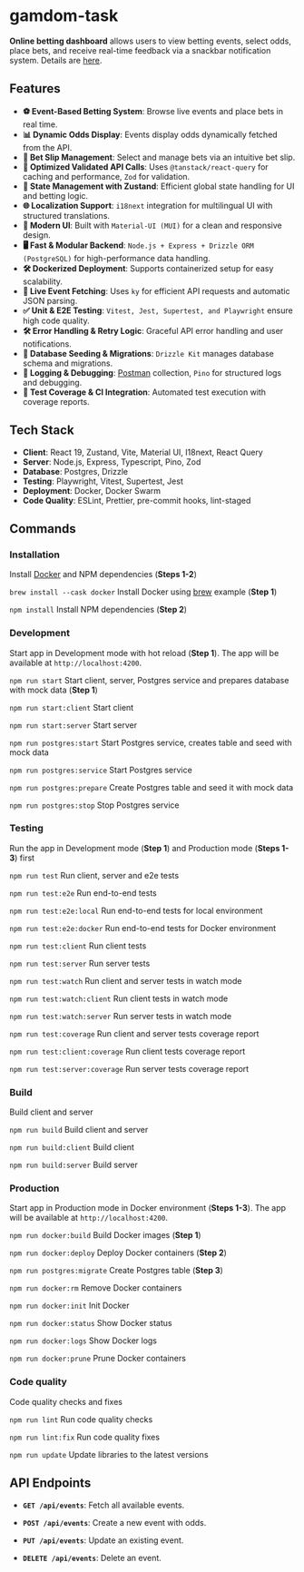 # gamdom-task

**Online betting dashboard** allows users to view betting events, select odds, place bets, and receive real-time feedback via a snackbar notification system.
Details are [here](full-stack-developer-homework-assignment.pdf).

## Features
- **⚽ Event-Based Betting System**: Browse live events and place bets in real time.
- **📊 Dynamic Odds Display**: Events display odds dynamically fetched from the API.
- **🎫 Bet Slip Management**: Select and manage bets via an intuitive bet slip.
- **🚀 Optimized Validated API Calls**: Uses `@tanstack/react-query` for caching and performance, `Zod` for validation.
- **🔄 State Management with Zustand**: Efficient global state handling for UI and betting logic.
- **🌐 Localization Support**: `i18next` integration for multilingual UI with structured translations.
- **🎨 Modern UI**: Built with `Material-UI (MUI)` for a clean and responsive design.
- **🖥️ Fast & Modular Backend**: `Node.js + Express + Drizzle ORM (PostgreSQL)` for high-performance data handling.
- **🛠️ Dockerized Deployment**: Supports containerized setup for easy scalability.
- **📡 Live Event Fetching**: Uses `ky` for efficient API requests and automatic JSON parsing.
- **✅ Unit & E2E Testing**: `Vitest, Jest, Supertest, and Playwright` ensure high code quality.
- **🛠️ Error Handling & Retry Logic**: Graceful API error handling and user notifications.
- **🧹 Database Seeding & Migrations**: `Drizzle Kit` manages database schema and migrations.
- **📜 Logging & Debugging**: [Postman](server/postman/events.postman_collection.json) collection, `Pino` for structured logs and debugging.
- **🧪 Test Coverage & CI Integration**: Automated test execution with coverage reports.

## Tech Stack
- **Client**: React 19, Zustand, Vite, Material UI, I18next, React Query
- **Server**: Node.js, Express, Typescript, Pino, Zod
- **Database**: Postgres, Drizzle
- **Testing**: Playwright, Vitest, Supertest, Jest
- **Deployment**: Docker, Docker Swarm
- **Code Quality**: ESLint, Prettier, pre-commit hooks, lint-staged

## Commands

### Installation

Install [Docker](https://docs.docker.com/get-docker/) and NPM dependencies (**Steps 1-2**)

`brew install --cask docker` Install Docker using [brew](https://brew.sh/) example (**Step 1**)

`npm install` Install NPM dependencies (**Step 2**)

### Development

Start app in Development mode with hot reload (**Step 1**).
The app will be available at `http://localhost:4200`.

`npm run start` Start client, server, Postgres service and prepares database with mock data (**Step 1**)

`npm run start:client` Start client

`npm run start:server` Start server

`npm run postgres:start` Start Postgres service, creates table and seed with mock data

`npm run postgres:service` Start Postgres service

`npm run postgres:prepare` Create Postgres table and seed it with mock data

`npm run postgres:stop` Stop Postgres service

### Testing

Run the app in Development mode (**Step 1**) and Production mode (**Steps 1-3**) first

`npm run test` Run client, server and e2e tests

`npm run test:e2e` Run end-to-end tests

`npm run test:e2e:local` Run end-to-end tests for local environment

`npm run test:e2e:docker` Run end-to-end tests for Docker environment

`npm run test:client` Run client tests

`npm run test:server` Run server tests

`npm run test:watch` Run client and server tests in watch mode

`npm run test:watch:client` Run client tests in watch mode

`npm run test:watch:server` Run server tests in watch mode

`npm run test:coverage` Run client and server tests coverage report

`npm run test:client:coverage` Run client tests coverage report

`npm run test:server:coverage` Run server tests coverage report

### Build

Build client and server

`npm run build` Build client and server

`npm run build:client` Build client

`npm run build:server` Build server

### Production

Start app in Production mode in Docker environment (**Steps 1-3**). 
The app will be available at `http://localhost:4200`.

`npm run docker:build` Build Docker images (**Step 1**)

`npm run docker:deploy` Deploy Docker containers (**Step 2**)

`npm run postgres:migrate` Create Postgres table (**Step 3**)

`npm run docker:rm` Remove Docker containers

`npm run docker:init` Init Docker

`npm run docker:status` Show Docker status

`npm run docker:logs` Show Docker logs

`npm run docker:prune` Prune Docker containers

### Code quality

Code quality checks and fixes

`npm run lint` Run code quality checks

`npm run lint:fix` Run code quality fixes

`npm run update` Update libraries to the latest versions

## API Endpoints

- **`GET /api/events`**: Fetch all available events.

- **`POST /api/events`**: Create a new event with odds.

- **`PUT /api/events`**: Update an existing event.

- **`DELETE /api/events`**: Delete an event.